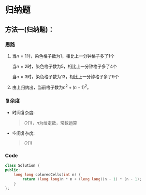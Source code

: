 # 归纳题
## 方法一(归纳题)：
### 思路
1. 当$n=1$时，染色格子数为$1$，相比上一分钟格子多了$1$个
   
   当$n=2$时，染色格子数为$5$，相比上一分钟格子多了$4$个

   当$n=3$时，染色格子数为$13$，相比上一分钟格子多了$9$个

2. 由上归纳出，当前格子数为$n^2+(n-1)^2$。

### 复杂度
- 时间复杂度:
  > $O(1)$，$n$为给定数，常数运算
- 空间复杂度:
  > $O(1)$

### Code
```C++ []
class Solution {
public:
    long long coloredCells(int n) {
        return (long long)n * n + (long long)(n - 1) * (n - 1);
    }
};
```
